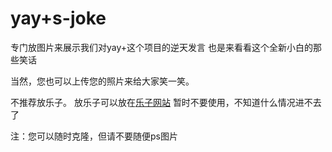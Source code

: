 # yay+s-joke
专门放图片来展示我们对yay+这个项目的逆天发言
也是来看看这个全新小白的那些笑话

当然，您也可以上传您的照片来给大家笑一笑。

不推荐放乐子。  放乐子可以放在[乐子网站](rubbsih.ama.moe) 暂时不要使用，不知道什么情况进不去了

注：您可以随时克隆，但请不要随便ps图片
